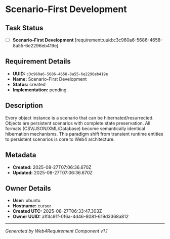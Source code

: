 # Scenario-First Development

## Task Status
- [ ] **Scenario-First Development** [requirement:uuid:c3c960a6-5686-4658-8a55-6e2296eb419e]

## Requirement Details

- **UUID:** `c3c960a6-5686-4658-8a55-6e2296eb419e`
- **Name:** Scenario-First Development
- **Status:** created
- **Implementation:** pending

## Description

Every object instance is a scenario that can be hibernated/resurrected. Objects are persistent scenarios with complete state preservation. All formats (CSV/JSON/XML/Database) become semantically identical hibernation mechanisms. This paradigm shift from transient runtime entities to persistent scenarios is core to Web4 architecture.

## Metadata

- **Created:** 2025-08-27T07:06:36.670Z
- **Updated:** 2025-08-27T07:06:36.670Z

## Owner Details

- **User:** ubuntu
- **Hostname:** cursor
- **Created UTC:** 2025-08-27T06:33:47.303Z
- **Owner UUID:** a1f4c91f-0f6a-4d46-8081-619d3368a812

---

*Generated by Web4Requirement Component v1.1*
